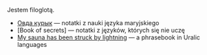 Jestem filoglotą.
- [Овда курык](https://pt-11.github.io/ovda-kuryk/) — notatki z nauki języka maryjskiego
- [Book of secrets] — notatki z języków, których się nie uczę
- [My sauna has been struck by lightning](https://pt-11.github.io/my-sauna/) —  a phrasebook in Uralic languages

<!--
**pt-11/pt-11** is a ✨ _special_ ✨ repository because its `README.md` (this file) appears on your GitHub profile.

Here are some ideas to get you started:

- 🔭 I’m currently working on ...
- 🌱 I’m currently learning ...
- 👯 I’m looking to collaborate on ...
- 🤔 I’m looking for help with ...
- 💬 Ask me about ...
- 📫 How to reach me: ...
- 😄 Pronouns: ...
- ⚡ Fun fact: ...
-->
